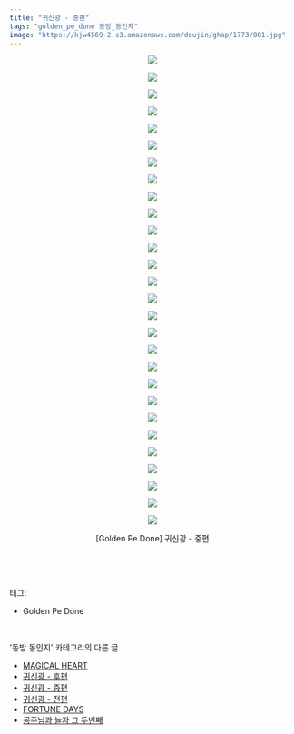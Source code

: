 ```yaml
---
title: "귀신광 - 중편"
tags: "golden_pe_done 동방_동인지"
image: "https://kjw4569-2.s3.amazonaws.com/doujin/ghap/1773/001.jpg"
---
```

<div class="article">
<p style="text-align: center; clear: none; float: none;"><img src="{{ site.imgserver9 }}/ghap/1773/001.jpg"/></p>
<p style="text-align: center; clear: none; float: none;"><img src="{{ site.imgserver9 }}/ghap/1773/002.jpg"/></p>
<p style="text-align: center; clear: none; float: none;"><img src="{{ site.imgserver9 }}/ghap/1773/003.jpg"/></p>
<p style="text-align: center; clear: none; float: none;"><img src="{{ site.imgserver9 }}/ghap/1773/004.jpg"/></p>
<p style="text-align: center; clear: none; float: none;"><img src="{{ site.imgserver9 }}/ghap/1773/005.jpg"/></p>
<p style="text-align: center; clear: none; float: none;"><img src="{{ site.imgserver9 }}/ghap/1773/006.jpg"/></p>
<p style="text-align: center; clear: none; float: none;"><img src="{{ site.imgserver9 }}/ghap/1773/007.jpg"/></p>
<p style="text-align: center; clear: none; float: none;"><img src="{{ site.imgserver9 }}/ghap/1773/008.jpg"/></p>
<p style="text-align: center; clear: none; float: none;"><img src="{{ site.imgserver9 }}/ghap/1773/009.jpg"/></p>
<p style="text-align: center; clear: none; float: none;"><img src="{{ site.imgserver9 }}/ghap/1773/010.jpg"/></p>
<p style="text-align: center; clear: none; float: none;"><img src="{{ site.imgserver9 }}/ghap/1773/011.jpg"/></p>
<p style="text-align: center; clear: none; float: none;"><img src="{{ site.imgserver9 }}/ghap/1773/012.jpg"/></p>
<p style="text-align: center; clear: none; float: none;"><img src="{{ site.imgserver9 }}/ghap/1773/013.jpg"/></p>
<p style="text-align: center; clear: none; float: none;"><img src="{{ site.imgserver9 }}/ghap/1773/014.jpg"/></p>
<p style="text-align: center; clear: none; float: none;"><img src="{{ site.imgserver9 }}/ghap/1773/015.jpg"/></p>
<p style="text-align: center; clear: none; float: none;"><img src="{{ site.imgserver9 }}/ghap/1773/016.jpg"/></p>
<p style="text-align: center; clear: none; float: none;"><img src="{{ site.imgserver9 }}/ghap/1773/017.jpg"/></p>
<p style="text-align: center; clear: none; float: none;"><img src="{{ site.imgserver9 }}/ghap/1773/018.jpg"/></p>
<p style="text-align: center; clear: none; float: none;"><img src="{{ site.imgserver9 }}/ghap/1773/019.jpg"/></p>
<p style="text-align: center; clear: none; float: none;"><img src="{{ site.imgserver9 }}/ghap/1773/020.jpg"/></p>
<p style="text-align: center; clear: none; float: none;"><img src="{{ site.imgserver9 }}/ghap/1773/021.jpg"/></p>
<p style="text-align: center; clear: none; float: none;"><img src="{{ site.imgserver9 }}/ghap/1773/022.jpg"/></p>
<p style="text-align: center; clear: none; float: none;"><img src="{{ site.imgserver9 }}/ghap/1773/023.jpg"/></p>
<p style="text-align: center; clear: none; float: none;"><img src="{{ site.imgserver9 }}/ghap/1773/024.jpg"/></p>
<p style="text-align: center; clear: none; float: none;"><img src="{{ site.imgserver9 }}/ghap/1773/025.jpg"/></p>
<p style="text-align: center; clear: none; float: none;"><img src="{{ site.imgserver9 }}/ghap/1773/026.jpg"/></p>
<p style="text-align: center; clear: none; float: none;"><img src="{{ site.imgserver9 }}/ghap/1773/027.jpg"/></p>
<p style="text-align: center; clear: none; float: none;"><img src="{{ site.imgserver9 }}/ghap/1773/028.jpg"/></p>
<p style="text-align: center; clear: none; float: none;">[Golden Pe Done] 귀신광 - 중편</p>
<p><br/></p>
</div><br/>
<div class="tagTrail">
<p>태그: </p>
<ul>
<li>Golden Pe Done</li>
</ul>
</div><br/>
<div class="another">
<p>'동방 동인지' 카테고리의 다른 글</p>
<ul>
<li><a href="/ghap_1775">MAGICAL HEART</a></li>
<li><a href="/ghap_1774">귀신광 - 후편</a></li>
<li><a href="/ghap_1773">귀신광 - 중편</a></li>
<li><a href="/ghap_1772">귀신광 - 전편</a></li>
<li><a href="/ghap_1771">FORTUNE DAYS</a></li>
<li><a href="/ghap_1770">공주님과 놀자 그 두번째</a></li>
</ul>
</div><br/>
<div class="cb_module cb_fluid">
<div class="cb_wrt cb_profile">
</div><!-- commentList close -->
</div><br/>

